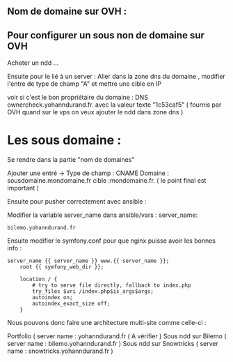 ## Nom de domaine sur OVH :

Pour configurer un sous non de domaine sur OVH
-------------------

Acheter un ndd ...

Ensuite pour le lié à un server :
Aller dans la zone dns du domaine , modifier l'entre de type de champ "A" et mettre une cible en IP

voir si c'est le bon propriétaire du domaine :
DNS  ownercheck.yohanndurand.fr. avec la valeur texte "1c53caf5" ( fournis par OVH quand sur le vps on veux ajouter le ndd dans zone dns )

Les sous domaine :
===================


Se rendre dans la partie "nom de domaines"

Ajouter une entré ->
Type de champ : CNAME
Domaine : sousdomaine.mondomaine.fr
cible :mondomaine.fr. ( le point final est important )

Ensuite pour pusher correctement avec ansible :

Modifier la variable server_name dans ansible/vars :
server_name:


    bilemo.yohanndurand.fr

Ensuite modifier le symfony.conf pour que nginx puisse avoir les bonnes info :


    server_name {{ server_name }} www.{{ server_name }};
        root {{ symfony_web_dir }};

        location / {
            # try to serve file directly, fallback to index.php
            try_files $uri /index.php$is_args$args;
            autoindex on;
            autoindex_exact_size off;
        }


Nous pouvons donc faire une architecture multi-site comme celle-ci :

Portfolio ( server name : yohanndurand.fr ( A vérifier )
Sous ndd sur Bilemo ( server name : bilemo.yohanndurand.fr )
Sous ndd sur Snowtricks ( server name : snowtricks.yohanndurand.fr )
